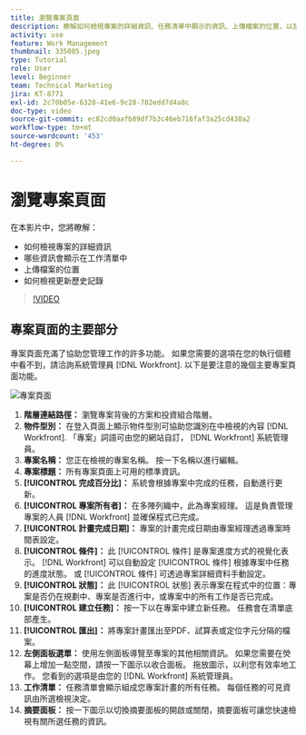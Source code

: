 ```yaml
---
title: 瀏覽專案頁面
description: 瞭解如何檢視專案的詳細資訊、任務清單中顯示的資訊、上傳檔案的位置，以及如何在中檢視更新歷史記錄 [!DNL  Workfront].
activity: use
feature: Work Management
thumbnail: 335085.jpeg
type: Tutorial
role: User
level: Beginner
team: Technical Marketing
jira: KT-8771
exl-id: 2c70b05e-6320-41e6-9c28-782edd7d4a8c
doc-type: video
source-git-commit: ec82cd0aafb89df7b3c46eb716faf3a25cd438a2
workflow-type: tm+mt
source-wordcount: '453'
ht-degree: 0%

---
```


# 瀏覽專案頁面

在本影片中，您將瞭解：

* 如何檢視專案的詳細資訊
* 哪些資訊會顯示在工作清單中
* 上傳檔案的位置
* 如何檢視更新歷史記錄

>[!VIDEO](https://video.tv.adobe.com/v/335085/?quality=12&learn=on)

## 專案頁面的主要部分

專案頁面充滿了協助您管理工作的許多功能。 如果您需要的選項在您的執行個體中看不到，請洽詢系統管理員 [!DNL Workfront]. 以下是要注意的幾個主要專案頁面功能。

![專案頁面](assets/project-page-graphic-for-planner.png)

1. **階層連結路徑：** 瀏覽專案背後的方案和投資組合階層。
2. **物件型別：** 在登入頁面上顯示物件型別可協助您識別在中檢視的內容 [!DNL Workfront]. 「專案」詞語可由您的網站自訂， [!DNL Workfront] 系統管理員。
3. **專案名稱：** 您正在檢視的專案名稱。 按一下名稱以進行編輯。
4. **專案標題：** 所有專案頁面上可用的標準資訊。
5. **[!UICONTROL 完成百分比]：** 系統會根據專案中完成的任務，自動進行更新。
6. **[!UICONTROL 專案所有者]：** 在多陣列織中，此為專案經理。 這是負責管理專案的人員 [!DNL Workfront] 並確保程式已完成。
7. **[!UICONTROL 計畫完成日期]：** 專案的計畫完成日期由專案經理透過專案時間表設定。
8. **[!UICONTROL 條件]：** 此 [!UICONTROL 條件] 是專案進度方式的視覺化表示。 [!DNL Workfront] 可以自動設定 [!UICONTROL 條件] 根據專案中任務的進度狀態。 或 [!UICONTROL 條件] 可透過專案詳細資料手動設定。
9. **[!UICONTROL 狀態]：** 此 [!UICONTROL 狀態] 表示專案在程式中的位置：專案是否仍在規劃中、專案是否進行中，或專案中的所有工作是否已完成。
10. **[!UICONTROL 建立任務]：** 按一下以在專案中建立新任務。 任務會在清單底部產生。
11. **[!UICONTROL 匯出]：** 將專案計畫匯出至PDF、試算表或定位字元分隔的檔案。
12. **左側面板選單：** 使用左側面板導覽至專案的其他相關資訊。 如果您需要在熒幕上增加一點空間，請按一下圖示以收合面板。 拖放圖示，以利您有效率地工作。 您看到的選項是由您的 [!DNL Workfront] 系統管理員。
13. **工作清單：** 任務清單會顯示組成您專案計畫的所有任務。 每個任務的可見資訊由所選檢視決定。
14. **摘要面板：** 按一下圖示以切換摘要面板的開啟或關閉，摘要面板可讓您快速檢視有關所選任務的資訊。

<!---
learn more:
simplified left navigation
edit projects
new toolbar for lists
--->
